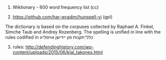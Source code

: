 

1. Wiktionary - 600 word frequency list (cc)

2. https://github.com/har-wradim/hunspell-yi (gpl)


The dictionary is based on the corpuses collected by Raphael A. Finkel, Simche Taub and Andrey Rozenberg. The spelling is unified in line with the rules codified in כלל־תקנות פון יידישן אויסלייג

3. rules: http://defendinghistory.com/wp-content/uploads/2015/06/klal_takones.html
